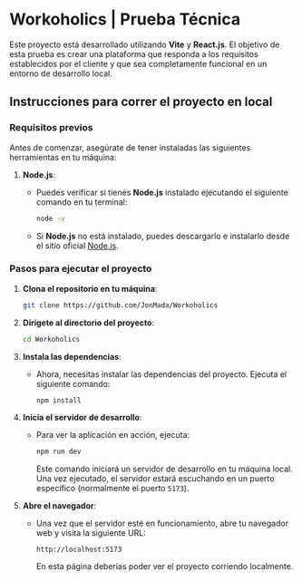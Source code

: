 # Workoholics | Prueba Técnica

Este proyecto está desarrollado utilizando **Vite** y **React.js**. El objetivo de esta prueba es crear una plataforma que responda a los requisitos establecidos por el cliente y que sea completamente funcional en un entorno de desarrollo local.

## Instrucciones para correr el proyecto en local

### Requisitos previos

Antes de comenzar, asegúrate de tener instaladas las siguientes herramientas en tu máquina:

1. **Node.js**:

   - Puedes verificar si tienes **Node.js** instalado ejecutando el siguiente comando en tu terminal:

     ```bash
     node -v
     ```

   - Si **Node.js** no está instalado, puedes descargarlo e instalarlo desde el sitio oficial [Node.js](https://nodejs.org/).

### Pasos para ejecutar el proyecto

1. **Clona el repositorio en tu máquina**:

   ```bash
   git clone https://github.com/JonMada/Workoholics
   ```

2. **Dirígete al directorio del proyecto**:

   ```bash
   cd Workoholics
   ```

3. **Instala las dependencias**:

   - Ahora, necesitas instalar las dependencias del proyecto. Ejecuta el siguiente comando:

     ```bash
     npm install
     ```

4. **Inicia el servidor de desarrollo**:

   - Para ver la aplicación en acción, ejecuta:

     ```bash
     npm run dev
     ```

     Este comando iniciará un servidor de desarrollo en tu máquina local. Una vez ejecutado, el servidor estará escuchando en un puerto específico (normalmente el puerto `5173`).

5. **Abre el navegador**:

   - Una vez que el servidor esté en funcionamiento, abre tu navegador web y visita la siguiente URL:

     ```
     http://localhost:5173
     ```

     En esta página deberías poder ver el proyecto corriendo localmente.
